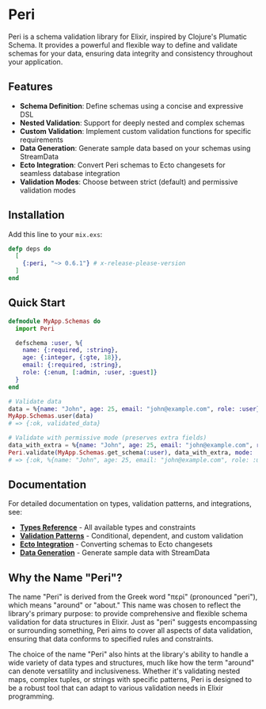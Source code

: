 # Peri

Peri is a schema validation library for Elixir, inspired by Clojure's Plumatic Schema. It provides a powerful and flexible way to define and validate schemas for your data, ensuring data integrity and consistency throughout your application.

## Features

- **Schema Definition**: Define schemas using a concise and expressive DSL
- **Nested Validation**: Support for deeply nested and complex schemas
- **Custom Validation**: Implement custom validation functions for specific requirements
- **Data Generation**: Generate sample data based on your schemas using StreamData
- **Ecto Integration**: Convert Peri schemas to Ecto changesets for seamless database integration
- **Validation Modes**: Choose between strict (default) and permissive validation modes

## Installation

Add this line to your `mix.exs`:
```elixir
defp deps do
  [
    {:peri, "~> 0.6.1"} # x-release-please-version
  ]
end
```

## Quick Start

```elixir
defmodule MyApp.Schemas do
  import Peri

  defschema :user, %{
    name: {:required, :string},
    age: {:integer, {:gte, 18}},
    email: {:required, :string},
    role: {:enum, [:admin, :user, :guest]}
  }
end

# Validate data
data = %{name: "John", age: 25, email: "john@example.com", role: :user}
MyApp.Schemas.user(data)
# => {:ok, validated_data}

# Validate with permissive mode (preserves extra fields)
data_with_extra = %{name: "John", age: 25, email: "john@example.com", role: :user, extra: "field"}
Peri.validate(MyApp.Schemas.get_schema(:user), data_with_extra, mode: :permissive)
# => {:ok, %{name: "John", age: 25, email: "john@example.com", role: :user, extra: "field"}}
```

## Documentation

For detailed documentation on types, validation patterns, and integrations, see:

- **[Types Reference](pages/types.md)** - All available types and constraints
- **[Validation Patterns](pages/validation.md)** - Conditional, dependent, and custom validation  
- **[Ecto Integration](pages/ecto.md)** - Converting schemas to Ecto changesets
- **[Data Generation](pages/generation.md)** - Generate sample data with StreamData

## Why the Name "Peri"?

The name "Peri" is derived from the Greek word "περί" (pronounced "peri"), which means "around" or "about." This name was chosen to reflect the library's primary purpose: to provide comprehensive and flexible schema validation for data structures in Elixir. Just as "peri" suggests encompassing or surrounding something, Peri aims to cover all aspects of data validation, ensuring that data conforms to specified rules and constraints.

The choice of the name "Peri" also hints at the library's ability to handle a wide variety of data types and structures, much like how the term "around" can denote versatility and inclusiveness. Whether it's validating nested maps, complex tuples, or strings with specific patterns, Peri is designed to be a robust tool that can adapt to various validation needs in Elixir programming.
